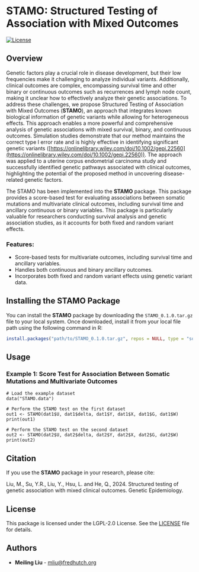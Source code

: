 # STAMO: Structured Testing of Association with Mixed Outcomes 
[![License](https://img.shields.io/badge/license-LGPL--2.0-blue.svg)](https://www.gnu.org/licenses/old-licenses/lgpl-2.0.html)

## Overview

Genetic factors play a crucial role in disease development, but their low frequencies make it challenging to analyze individual variants. Additionally, clinical outcomes are complex, encompassing survival time and other binary or continuous outcomes such as recurrences and lymph node count, making it unclear how to effectively analyze their genetic associations.  To address these challenges, we propose Structured Testing of Association with Mixed Outcomes (**STAMO**), an approach that integrates known biological information of genetic variants while allowing for heterogeneous effects. This approach enables a more powerful and comprehensive analysis of genetic associations with mixed survival, binary, and continuous outcomes. Simulation studies demonstrate that our method maintains the correct type I error rate and is highly effective in identifying significant genetic variants ([https://onlinelibrary.wiley.com/doi/10.1002/gepi.22560](https://onlinelibrary.wiley.com/doi/10.1002/gepi.22560)). The approach was applied to a uterine corpus endometrial carcinoma study and successfully identified genetic pathways associated with clinical outcomes, highlighting the potential of the proposed method in uncovering disease-related genetic factors. 

The STAMO has been implemented into the **STAMO** package. This package provides a score-based test for evaluating associations between somatic mutations and multivariate clinical outcomes, including survival time and ancillary continuous or binary variables. This package is particularly valuable for researchers conducting survival analysis and genetic association studies, as it accounts for both fixed and random variant effects.

### Features:
- Score-based tests for multivariate outcomes, including survival time and ancillary variables.
- Handles both continuous and binary ancillary outcomes.
- Incorporates both fixed and random variant effects using genetic variant data.

## Installing the STAMO Package

You can install the **STAMO** package by downloading the `STAMO_0.1.0.tar.gz` file to your local system. Once downloaded, install it from your local file path using the following command in R:

```r
install.packages("path/to/STAMO_0.1.0.tar.gz", repos = NULL, type = "source")
```

## Usage 

### Example 1: Score Test for Association Between Somatic Mutations and Multivariate Outcomes

```{r}
# Load the example dataset
data("STAMO.data")

# Perform the STAMO test on the first dataset
out1 <- STAMO(dat1$U, dat1$delta, dat1$Y, dat1$X, dat1$G, dat1$W)
print(out1)

# Perform the STAMO test on the second dataset
out2 <- STAMO(dat2$U, dat2$delta, dat2$Y, dat2$X, dat2$G, dat2$W)
print(out2)
```


## Citation

If you use the **STAMO** package in your research, please cite:

Liu, M., Su, Y.R., Liu, Y., Hsu, L. and He, Q., 2024. Structured testing of genetic association with mixed clinical outcomes. Genetic Epidemiology.


## License

This package is licensed under the LGPL-2.0 License. See the [LICENSE](LICENSE) file for details.

## Authors

- **Meiling Liu** - [mliu@fredhutch.org](mailto:mliu@fredhutch.org)
